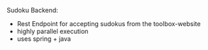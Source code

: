 Sudoku Backend: 
- Rest Endpoint for accepting sudokus from the toolbox-website
- highly parallel execution
- uses spring + java
